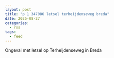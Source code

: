 ```yaml
---
layout: post
title: "p 1 347086 letsel terheijdenseweg breda"
date: 2025-08-27
categories: 
  - rss
tags: 
  - feed
---
```


Ongeval met letsel op Terheijdenseweg in Breda

